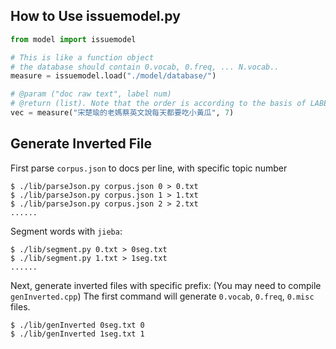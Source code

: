 ## How to Use issuemodel.py
```python
from model import issuemodel

# This is like a function object 
# the database should contain 0.vocab, 0.freq, ... N.vocab..
measure = issuemodel.load("./model/database/")

# @param ("doc raw text", label num)
# @return (list). Note that the order is according to the basis of LABEL_NUM model.
vec = measure("宋楚瑜的老媽蔡英文說每天都要吃小黃瓜", 7)
```

## Generate Inverted File

First parse `corpus.json` to docs per line, with specific topic number
```
$ ./lib/parseJson.py corpus.json 0 > 0.txt
$ ./lib/parseJson.py corpus.json 1 > 1.txt
$ ./lib/parseJson.py corpus.json 2 > 2.txt
......
```

Segment words with `jieba`:
```
$ ./lib/segment.py 0.txt > 0seg.txt
$ ./lib/segment.py 1.txt > 1seg.txt
......
```

Next, generate inverted files with specific prefix:
(You may need to compile `genInverted.cpp`)
The first command will generate `0.vocab`, `0.freq`, `0.misc` files.
```
$ ./lib/genInverted 0seg.txt 0
$ ./lib/genInverted 1seg.txt 1
```
